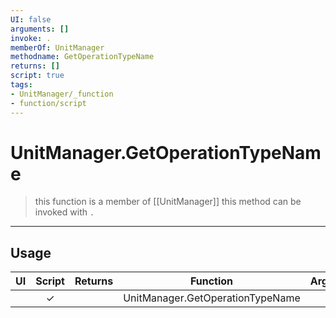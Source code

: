 ```yaml
---
UI: false
arguments: []
invoke: .
memberOf: UnitManager
methodname: GetOperationTypeName
returns: []
script: true
tags:
- UnitManager/_function
- function/script
---
```

# UnitManager.GetOperationTypeName
> this function is a member of [[UnitManager]]
> this method can be invoked with `.`
-----
## Usage
|  UI | Script | Returns | Function | Arguments |
|:---:|:------:|-------:|:--------:|:---------|
| |✓||UnitManager.GetOperationTypeName||
